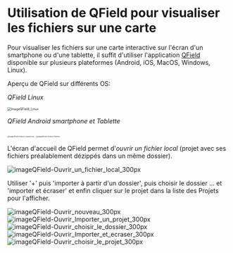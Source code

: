 # **Utilisation de QField pour visualiser les fichiers sur une carte**

Pour visualiser les fichiers sur une carte interactive sur l'écran d'un smartphone ou d'une tablette, il suffit d'utiliser l'application [QField](https://docs.qfield.org/get-started/#__tabbed_1_1) disponible sur plusieurs plateformes (Android, iOS, MacOS, Windows, Linux).

Aperçu de QField sur différents OS:

*QField Linux* 

<img src="ImageQField_Linux.png" alt="ImageQField_Linux" style="zoom:50%;" />

*QField Android smartphone et Tablette*

<img src="ImageQField_Android_smartphone_300px.jpg" alt="ImageQField_Android_smartphone" style="zoom: 25%;" /> <img src="ImageQField_Android_Tablette_500px.jpg" alt="ImageQField_Android_Tablette" style="zoom:25%;" />



L'écran d'accueil de QField permet d'*ouvrir un fichier local* (projet avec ses fichiers préalablement dézippés dans un même dossier).


![imageQField-Ouvrir_un_fichier_local_300px](imageQField-Ouvrir_un_fichier_local_300px.png)



Utiliser '+' puis 'importer à partir d'un dossier', puis choisir le dossier ... et 'importer et écraser' et enfin cliquer sur le projet dans la liste des Projets pour l'afficher.

![imageQField-Ouvrir_nouveau_300px](imageQField-Ouvrir_nouveau_300px.png)![imageQField-Ouvrir_Importer_un_projet_300px](imageQField-Ouvrir_Importer_un_projet_300px.png)![imageQField-Ouvrir_choisir_le_dossier_300px](imageQField-Ouvrir_choisir_le_dossier_300px.png)![imageQField-Ouvrir_Importer_et_ecraser_300px](imageQField-Ouvrir_Importer_et_ecraser_300px.png)![imageQField-Ouvrir_choisir_le_projet_300px](imageQField-Ouvrir_choisir_le_projet_300px.png)



